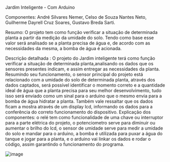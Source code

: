 Jardim Inteligente - Com Arduino

Componentes: André Silvares Nemer, Celso de Souza Nantes Neto, Guilherme Dayrell Cruz Soares, Gustavo Breda Sarti.

Resumo:
O projeto tem como função verificar a situação de determinada planta a partir da medição da umidade do solo. Tendo como base esse valor será analisado se a planta precisa de água e, de acordo com as necessidades da mesma, a bomba de água é acionada.

Descrição detalhada :
O projeto do Jardim inteligente terá como função verificar a situação de determinada planta,analisando os dados que os sensores presentes indicam, e assim entregar as necessidades da planta.
Resumindo seu funcionamento, o sensor principal do projeto está relacionado com a umidade do solo de determinada planta, através dos dados captados, será possível identificar o momento correto e a quantidade ideal de água que a planta precisa para seu melhor desenvolvimento, tudo isso será enviado como um sinal para o arduino que o mesmo envia para a bomba de água hidratar a planta. Também vale ressaltar que os dados ficam a mostra através de um display lcd, informando os dados para a
conferência do correto funcionamento do dispositivo.
Explicação dos componentes: o relé tem como funcionalidade de uma chave ou interruptor para a parte elétrica do projeto, o potenciometro serve para diminuir ou aumentar o brilho do lcd, o sensor de umidade serve para medir a umidade do solo e mandar para o arduino, a bomba é utilizada para puxar a água do tanque e jogar para a planta, e o arduino vai linkar os dados e rodar o código, assim garantindo o funcionamento do programa.

![image](https://user-images.githubusercontent.com/102550275/215629419-183aa264-1cb7-4f29-958c-1ede3be4ff9b.png)

